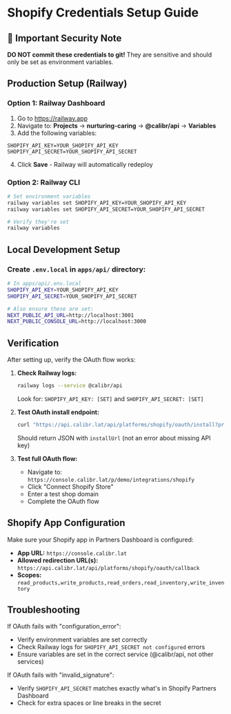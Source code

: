 # Shopify Credentials Setup Guide

## 🚨 Important Security Note
**DO NOT commit these credentials to git!** They are sensitive and should only be set as environment variables.

## Production Setup (Railway)

### Option 1: Railway Dashboard
1. Go to https://railway.app
2. Navigate to: **Projects** → **nurturing-caring** → **@calibr/api** → **Variables**
3. Add the following variables:

```
SHOPIFY_API_KEY=YOUR_SHOPIFY_API_KEY
SHOPIFY_API_SECRET=YOUR_SHOPIFY_API_SECRET
```

4. Click **Save** - Railway will automatically redeploy

### Option 2: Railway CLI
```bash
# Set environment variables
railway variables set SHOPIFY_API_KEY=YOUR_SHOPIFY_API_KEY
railway variables set SHOPIFY_API_SECRET=YOUR_SHOPIFY_API_SECRET

# Verify they're set
railway variables
```

## Local Development Setup

### Create `.env.local` in `apps/api/` directory:

```bash
# In apps/api/.env.local
SHOPIFY_API_KEY=YOUR_SHOPIFY_API_KEY
SHOPIFY_API_SECRET=YOUR_SHOPIFY_API_SECRET

# Also ensure these are set:
NEXT_PUBLIC_API_URL=http://localhost:3001
NEXT_PUBLIC_CONSOLE_URL=http://localhost:3000
```

## Verification

After setting up, verify the OAuth flow works:

1. **Check Railway logs:**
   ```bash
   railway logs --service @calibr/api
   ```
   Look for: `SHOPIFY_API_KEY: [SET]` and `SHOPIFY_API_SECRET: [SET]`

2. **Test OAuth install endpoint:**
   ```bash
   curl "https://api.calibr.lat/api/platforms/shopify/oauth/install?project=demo&shop=test-store.myshopify.com"
   ```
   
   Should return JSON with `installUrl` (not an error about missing API key)

3. **Test full OAuth flow:**
   - Navigate to: `https://console.calibr.lat/p/demo/integrations/shopify`
   - Click "Connect Shopify Store"
   - Enter a test shop domain
   - Complete the OAuth flow

## Shopify App Configuration

Make sure your Shopify app in Partners Dashboard is configured:

- **App URL:** `https://console.calibr.lat`
- **Allowed redirection URL(s):** `https://api.calibr.lat/api/platforms/shopify/oauth/callback`
- **Scopes:** `read_products,write_products,read_orders,read_inventory,write_inventory`

## Troubleshooting

If OAuth fails with "configuration_error":
- Verify environment variables are set correctly
- Check Railway logs for `SHOPIFY_API_SECRET not configured` errors
- Ensure variables are set in the correct service (@calibr/api, not other services)

If OAuth fails with "invalid_signature":
- Verify `SHOPIFY_API_SECRET` matches exactly what's in Shopify Partners Dashboard
- Check for extra spaces or line breaks in the secret

